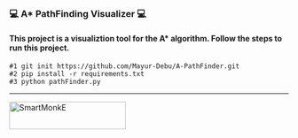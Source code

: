 ###                                                        💻 A* PathFinding Visualizer 💻

#### This project is a visualiztion tool for the A* algorithm. Follow the steps to run this project.

```
#1 git init https://github.com/Mayur-Debu/A-PathFinder.git
#2 pip install -r requirements.txt
#3 python pathFinder.py
```
***

<p><a href="https://www.buymeacoffee.com/SmartMonkE"> <img align="left" src="https://cdn.buymeacoffee.com/buttons/v2/default-yellow.png" height="50" width="210" alt="SmartMonkE" /></a></p>
